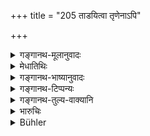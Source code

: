 +++
title = "205 ताडयित्वा तृणेनाऽपि"

+++

<details><summary>गङ्गानथ-मूलानुवादः</summary>

Having struck him even with a blade of grass, or having tied him in the neck with a cloth, or having defeated him in an altercation,—one shall bow to him and appease him.—(205)
</details>

<details><summary>मेधातिथिः</summary>

**तृणेन** पीडाकरेणापि **ताडयित्वा** प्रहृत्य । **वाससा**पि **कण्ठे** मृदुस्पर्शेन **बध्वा** । **विवादे** लौकिके कलहे **विनिर्जित्य **। **प्रणिपत्य** नम्रेण भूत्वा **प्रसादयितव्यः** । वादजल्पयोस् तु नायं विधिः ॥ ११.२०५ ॥
</details>

<details><summary>गङ्गानथ-भाष्यानुवादः</summary>

‘*Having struck him with a blade of grass*,’—which may not cause any pain at all.

‘*Having tied*’—ever so gently—‘*him in the neck with a cloth*.’

‘*Having defeated him in an altercation*,’—in an ordinary quarrel.

‘*Bow to him*’—humbly,—and ‘*appease him*’

This rule does not apply to scientific debates or wranglings.—(205)
</details>

<details><summary>गङ्गानथ-टिप्पन्यः</summary>

This verse is quoted in *Aparārka* (p. 1185).
</details>

<details><summary>गङ्गानथ-तुल्य-वाक्यानि</summary>

**(verses 11.204-206)**

See Comparative notes for [Verse 11.204].
</details>

<details><summary>भारुचिः</summary>

विवादश् च लौकिको वा कलहो विज्ञेयः, नेतरः, तस्य वादसंज्ञत्वात् ॥ ११.२०४ ॥
</details>

<details><summary>Bühler</summary>

206	He who has struck (a Brahmana) even with a blade of grass, tied him by the neck with a cloth, or conquered him in an altercation, shall appease him by a prostration.
</details>
